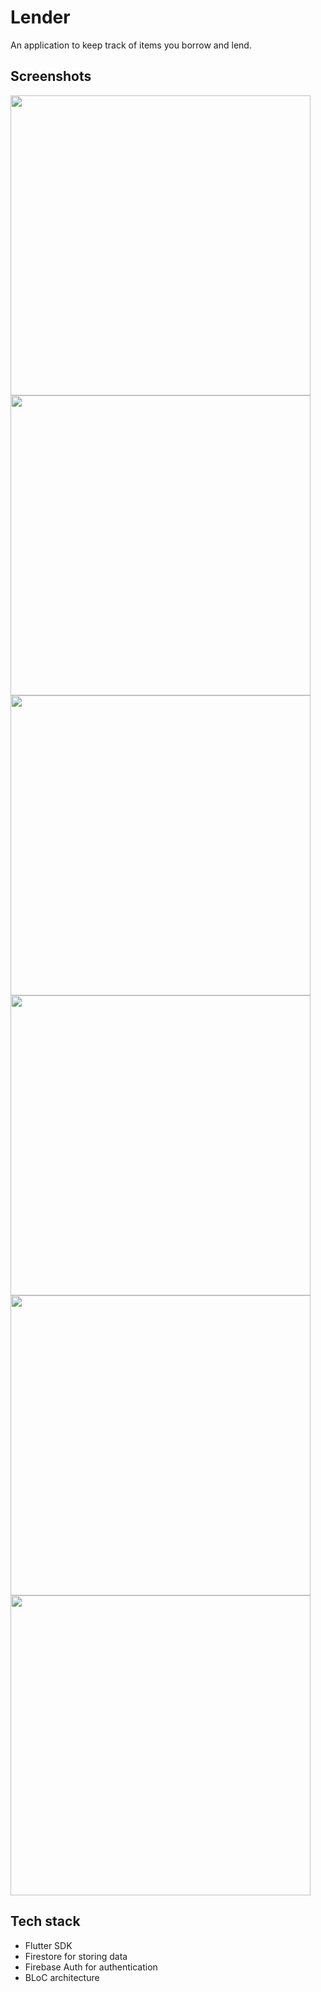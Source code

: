 # Lender
An application to keep track of items you borrow and lend.

## Screenshots
<img src="screenshots/1.png" width="480px" > <img src="screenshots/2.png" width="480px" > <img src="screenshots/3.png" width="480px" > <img src="screenshots/4.png" width="480px" > <img src="screenshots/5.png" width="480px" > <img src="screenshots/6.png" width="480px" > 

## Tech stack
- Flutter SDK
- Firestore for storing data
- Firebase Auth for authentication
- BLoC architecture